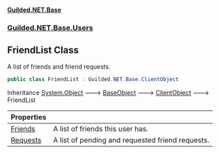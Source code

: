 #### [Guilded.NET.Base](Guilded_NET_Base.md 'Guilded.NET.Base')
### [Guilded.NET.Base.Users](Guilded_NET_Base.md#Guilded_NET_Base_Users 'Guilded.NET.Base.Users')
## FriendList Class
A list of friends and friend requests.  
```csharp
public class FriendList : Guilded.NET.Base.ClientObject
```

Inheritance [System.Object](https://docs.microsoft.com/en-us/dotnet/api/System.Object 'System.Object') &#129106; [BaseObject](BaseObject.md 'Guilded.NET.Base.BaseObject') &#129106; [ClientObject](ClientObject.md 'Guilded.NET.Base.ClientObject') &#129106; FriendList  

| Properties | |
| :--- | :--- |
| [Friends](FriendList_Friends.md 'Guilded.NET.Base.Users.FriendList.Friends') | A list of friends this user has.<br/> |
| [Requests](FriendList_Requests.md 'Guilded.NET.Base.Users.FriendList.Requests') | A list of pending and requested friend requests.<br/> |
